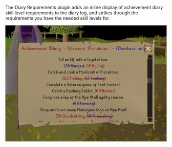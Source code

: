 The Diary Requirements plugin adds an inline display of achievement diary skill level requirements to the diary log, and strikes through the requirements you have the needed skill levels for.

![achievement diary plugin example](img/diary-requirements/diary_requirements_example.png)
